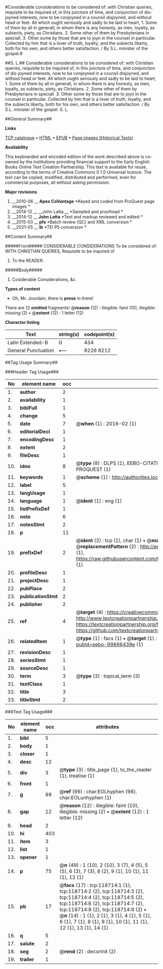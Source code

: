 #Considerable considerations to be considered of: with Christian queries, requisite to be inquired of, in this juncture of time, and conjunction of dis-joyned interests, now to be conjoyned in a counsil disjoyned, and without head or feet. All which ought seriously and sadly to be laid to heart, 1. Some of them by all in generall, in whom there is any honesty, as men, loyalty, as subiects, piety, as Christians. 2. Some other of them by Presbyterians in speciall. 3. Other some by those that are to joyn in the counsel in particular. Collected by him that is a lover of truth, loyalty, and the subiects liberty, both for his own, and others better satisfaction. / By S.L. minister of the gospel.#

##S. L.##
Considerable considerations to be considered of: with Christian queries, requisite to be inquired of, in this juncture of time, and conjunction of dis-joyned interests, now to be conjoyned in a counsil disjoyned, and without head or feet. All which ought seriously and sadly to be laid to heart, 1. Some of them by all in generall, in whom there is any honesty, as men, loyalty, as subiects, piety, as Christians. 2. Some other of them by Presbyterians in speciall. 3. Other some by those that are to joyn in the counsel in particular. Collected by him that is a lover of truth, loyalty, and the subiects liberty, both for his own, and others better satisfaction. / By S.L. minister of the gospel.
S. L.

##General Summary##

**Links**

[TCP catalogue](http://www.ota.ox.ac.uk/tcp/)  • 
[HTML](http://tei.it.ox.ac.uk/tcp/Texts-HTML/free/A88/A88784.html)  • 
[EPUB](http://tei.it.ox.ac.uk/tcp/Texts-EPUB/free/A88/A88784.epub) • 
[Page images (Historical Texts)](https://historicaltexts.jisc.ac.uk/eebo-99866439e)

**Availability**

This keyboarded and encoded edition of the work described above is co-owned by the
    institutions providing financial support to the Early English Books Online Text Creation
    Partnership. This text is available for reuse, according to the terms of  Creative Commons 0 1.0 Universal
    licence. The text can be copied, modified, distributed and performed, even for commercial
    purposes, all without asking permission.

**Major revisions**

1. __2010-06 __ __Apex CoVantage__ *Keyed and coded from ProQuest page images *
1. __2014-12 __ __John Latta __ *Sampled and proofread *
1. __2014-12 __ __John Latta__ *Text and markup reviewed and edited *
1. __2015-03 __ __pfs__ *Batch review (QC) and XML conversion *
1. __2021-05 __ __lb__ *TEI P5 conversion *

##Content Summary##

#####Front#####
CONSIDERABLE CONSIDERATIONS To be considered of: WITH CHRISTIAN QUERIES, Requisite to be inquired of
1. To the READER.

#####Body#####

1. Cosiderable Considerations, &c.

**Types of content**

  * Oh, Mr. Jourdain, there is **prose** in there!

There are 12 **omitted** fragments! 
 @__reason__ (12) : illegible: faint (10), illegible: missing (2)  •  @__extent__ (12) : 1 letter (12)

**Character listing**


|Text|string(s)|codepoint(s)|
|---|---|---|
|Latin Extended-B|Ʋ|434|
|General Punctuation|•—|8226 8212|

##Tag Usage Summary##

###Header Tag Usage###

|No|element name|occ|attributes|
|---|---|---|---|
|1.|__author__|2||
|2.|__availability__|1||
|3.|__biblFull__|1||
|4.|__change__|5||
|5.|__date__|7| @__when__ (1) : 2016-02 (1)|
|6.|__editorialDecl__|1||
|7.|__encodingDesc__|1||
|8.|__extent__|2||
|9.|__fileDesc__|1||
|10.|__idno__|8| @__type__ (8) : DLPS (1), EEBO-CITATION (1), VID (1), EEBO-PROQUEST (1), STC (3), PROQUEST (1)|
|11.|__keywords__|1| @__scheme__ (1) : http://authorities.loc.gov/ (1)|
|12.|__label__|5||
|13.|__langUsage__|1||
|14.|__language__|1| @__ident__ (1) : eng (1)|
|15.|__listPrefixDef__|1||
|16.|__note__|6||
|17.|__notesStmt__|2||
|18.|__p__|11||
|19.|__prefixDef__|2| @__ident__ (2) : tcp (1), char (1)  •  @__matchPattern__ (2) : ([0-9\-]+):([0-9IVX]+) (1), (.+) (1)  •  @__replacementPattern__ (2) : http://eebo.chadwyck.com/downloadtiff?vid=$1&page=$2 (1), https://raw.githubusercontent.com/textcreationpartnership/Texts/master/tcpchars.xml#$1 (1)|
|20.|__profileDesc__|1||
|21.|__projectDesc__|1||
|22.|__pubPlace__|2||
|23.|__publicationStmt__|2||
|24.|__publisher__|2||
|25.|__ref__|4| @__target__ (4) : https://creativecommons.org/publicdomain/zero/1.0/ (1), http://www.textcreationpartnership.org/docs/. (1), https://textcreationpartnership.org/faq/#faq05 (1), https://github.com/textcreationpartnership (1)|
|26.|__relatedItem__|1| @__type__ (1) : facs (1)  •  @__target__ (1) : https://data.historicaltexts.jisc.ac.uk/view?pubId=eebo-99866439e (1)|
|27.|__revisionDesc__|1||
|28.|__seriesStmt__|1||
|29.|__sourceDesc__|1||
|30.|__term__|3| @__type__ (3) : topical_term (3)|
|31.|__textClass__|1||
|32.|__title__|3||
|33.|__titleStmt__|2||


###Text Tag Usage###

|No|element name|occ|attributes|
|---|---|---|---|
|1.|__bibl__|5||
|2.|__body__|1||
|3.|__closer__|1||
|4.|__desc__|12||
|5.|__div__|3| @__type__ (3) : title_page (1), to_the_reader (1), treatise (1)|
|6.|__front__|1||
|7.|__g__|99| @__ref__ (99) : char:EOLhyphen (98), char:EOLunhyphen (1)|
|8.|__gap__|12| @__reason__ (12) : illegible: faint (10), illegible: missing (2)  •  @__extent__ (12) : 1 letter (12)|
|9.|__head__|2||
|10.|__hi__|403||
|11.|__item__|3||
|12.|__list__|1||
|13.|__opener__|1||
|14.|__p__|75| @__n__ (49) : 1 (10), 2 (10), 3 (7), 4 (5), 5 (5), 6 (3), 7 (3), 8 (2), 9 (1), 10 (1), 11 (1), 12 (1)|
|15.|__pb__|17| @__facs__ (17) : tcp:118714:1 (1), tcp:118714:2 (2), tcp:118714:3 (2), tcp:118714:4 (2), tcp:118714:5 (2), tcp:118714:6 (2), tcp:118714:7 (2), tcp:118714:8 (2), tcp:118714:9 (2)  •  @__n__ (14) : 1 (1), 2 (1), 3 (1), 4 (1), 5 (1), 6 (1), 7 (1), 8 (1), 9 (1), 10 (1), 11 (1), 12 (1), 13 (1), 14 (1)|
|16.|__q__|5||
|17.|__salute__|2||
|18.|__seg__|2| @__rend__ (2) : decorInit (2)|
|19.|__trailer__|1||
